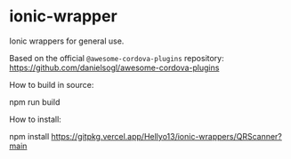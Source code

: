 # ionic-wrapper

Ionic wrappers for general use.

Based on the official `@awesome-cordova-plugins` repository: https://github.com/danielsogl/awesome-cordova-plugins

How to build in source:

npm run build

How to install:

npm install https://gitpkg.vercel.app/Hellyo13/ionic-wrappers/QRScanner?main
